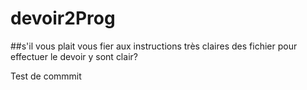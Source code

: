 # devoir2Prog 
##s'il vous plait 
vous fier aux instructions très claires des fichier pour effectuer le devoir
y sont clair? 

Test de commmit
